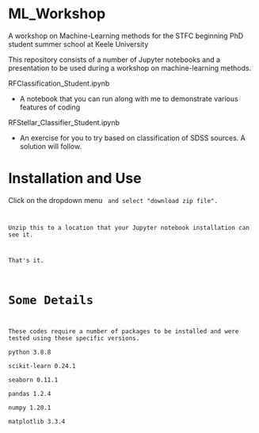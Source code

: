 # ML_Workshop
A workshop on Machine-Learning methods for the STFC beginning PhD student summer school at Keele University

This repository consists of a number of Jupyter notebooks and a presentation to be used during a workshop
on machine-learning methods.

RFClassification_Student.ipynb
*  A notebook that you can run along with me to demonstrate various features of coding

RFStellar_Classifier_Student.ipynb
*  An exercise for you to try based on classification of SDSS sources. A solution will follow.


# Installation and Use

Click on the dropdown menu <Code> and select "download zip file".

Unzip this to a location that your Jupyter notebook installation can see it.

That's it.


# Some Details

These codes require a number of packages to be installed and were tested using these specific versions.  
python 3.8.8  
scikit-learn 0.24.1  
seaborn 0.11.1  
pandas 1.2.4  
numpy 1.20.1  
matplotlib  3.3.4  
